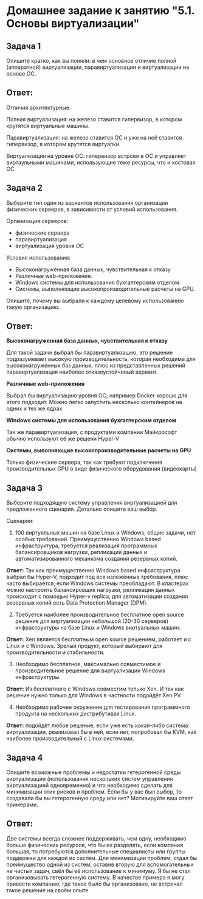 # Домашнее задание к занятию "5.1. Основы виртуализации"

## Задача 1

Опишите кратко, как вы поняли: в чем основное отличие полной (аппаратной) виртуализации, паравиртуализации и виртуализации на основе ОС.

## Ответ:

Отличия архитектурные.

Полная виртуализация: на железо ставится гипервизор, в котором крутятся виртуальные машины.

Паравиртуализация: на железо ставится ОС и уже на неё ставится гипервизор, в котором крутятся виртуалки.

Виртуализация на уровне ОС: гипервизор встроен в ОС и управляет виртаульными машинами, использующие теже ресурсы, что и хостовая ОС


## Задача 2

Выберите тип один из вариантов использования организации физических серверов, 
в зависимости от условий использования.

Организация серверов:
- физические сервера
- паравиртуализация
- виртуализация уровня ОС

Условия использования:

- Высоконагруженная база данных, чувствительная к отказу
- Различные web-приложения.
- Windows системы для использования бухгалтерским отделом.
- Системы, выполняющие высокопроизводительные расчеты на GPU.

Опишите, почему вы выбрали к каждому целевому использованию такую организацию.

## Ответ:
**Высоконагруженная база данных, чувствительная к отказу**

Для такой задачи выбрал бы паравиртуализацию, это решение подразумевает высокую производительность, которая необходима для высоконагруженных баз данных, плюс из представленных решений паравиртуализация наиболее отказоустойчивый вариант.

**Различные web-приложения**

Выбрал бы виртуализацию уровня ОС, например Docker хорошо для этого подходит. Можно легко запустить несколько контейнеров на одних и тех же ядрах.

**Windows системы для использования бухгалтерским отделом**

Так же паравиртуализация, с продуктами компании Майкрософт обычно используют её же решени Hyper-V

**Системы, выполняющие высокопроизводительные расчеты на GPU**

Только физические сервера, так как требуют подключения производительных GPU в виде физического оборудования (видеокарты)




## Задача 3

Выберите подходящую систему управления виртуализацией для предложенного сценария. Детально опишите ваш выбор.

Сценарии:

1. 100 виртуальных машин на базе Linux и Windows, общие задачи, нет особых требований. Преимущественно Windows based инфраструктура, требуется реализация программных балансировщиков нагрузки, репликации данных и автоматизированного механизма создания резервных копий.

**Ответ:** Так как преимущественно Windows based инфраструктура выбрал бы Hyper-V, подходит под все изложенные требования, плюс часто выбирается, если Windows системы преобладают. В кластерах можно настроить балансировщик нагрузки, репликация данных происходит с помощью Hyper-v replica, для автоматизации создания резервных копий есть Data Protection Manager (DPM).

2. Требуется наиболее производительное бесплатное open source решение для виртуализации небольшой (20-30 серверов) инфраструктуры на базе Linux и Windows виртуальных машин.

**Ответ:** Xen является бесплатным open source решением, работает и с Linux и с Windows. Зрелый продукт, который выбирают для производительности и стабильности.

3. Необходимо бесплатное, максимально совместимое и производительное решение для виртуализации Windows инфраструктуры.

**Ответ:** Из бесплатного с Windows совместим только Xen. И так как решение нужно только для Windows в частности подойдёт Xen PV.

4. Необходимо рабочее окружение для тестирования программного продукта на нескольких дистрибутивах Linux.

**Ответ:** подойдёт любое решение, если уже есть какая-либо система виртуализации, реализовал бы в ней, если нет, попробовал бы KVM, как наиболее производительный с Linux системами.


## Задача 4

Опишите возможные проблемы и недостатки гетерогенной среды виртуализации (использования нескольких систем управления виртуализацией одновременно) и что необходимо сделать для минимизации этих рисков и проблем. Если бы у вас был выбор, то создавали бы вы гетерогенную среду или нет? Мотивируйте ваш ответ примерами.


## Ответ:

Две системы всегда сложнее поддерживать, чем одну, необходимо больше физических ресурсов, что бы их разделять, если компания большая, то потребуются дополнительные специалисты или группы поддержки для каждой из систем. Для минимизации проблем, отдал бы преимущество одной из систем, оставив вторую для вспомогательных не частых задач, свёл бы её использование к минимуму. Я бы не стал организовывать гетерогенную систему. В качестве примера я могу привести компанию, где такое было бы организовано, не встречал такое решение на своём опыте.
